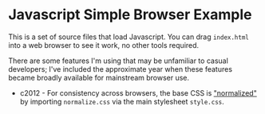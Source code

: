# Javascript Simple Browser Example

This is a set of source files that load Javascript. You can drag `index.html` into a web browser to see it work, no other tools required.

There are some features I'm using that may be unfamiliar to casual developers;
I've included the approximate year when these features became broadly available for mainstream browser use.

- c2012 - For consistency across browsers, the base CSS is
  ["normalized"][normalized]
  by importing `normalize.css` via the main stylesheet `style.css`.

[normalized]: http://nicolasgallagher.com/about-normalize-css#normalize-vs-reset
